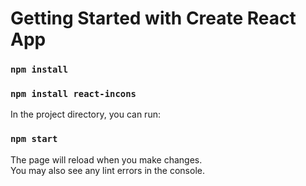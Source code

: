 # Getting Started with Create React App

### `npm install`
### `npm install react-incons`

In the project directory, you can run:

### `npm start`

The page will reload when you make changes.\
You may also see any lint errors in the console.
